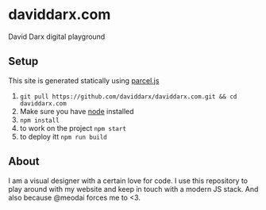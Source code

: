 # daviddarx.com

David Darx digital playground

## Setup

This site is generated statically using [parcel.js](https://parceljs.org/cli.html)

1. `git pull https://github.com/daviddarx/daviddarx.com.git && cd daviddarx.com`
2. Make sure you have [node](https://nodejs.org/en/) installed
3. `npm install`
4. to work on the project `npm start`
5. to deploy itt `npm run build`

## About

I am a visual designer with a certain love for code. I use this repository to play around with my website and keep in touch with a modern JS stack. And also because @meodai forces me to <3.
